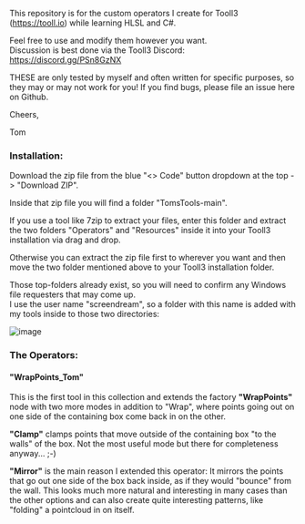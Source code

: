 This repository is for the custom operators I create for Tooll3 (https://tooll.io) while learning HLSL and C#.

Feel free to use and modify them however you want.  
Discussion is best done via the Tooll3 Discord: https://discord.gg/PSn8GzNX  

THESE are only tested by myself and often written for specific purposes, so they may or may not work for you!
If you find bugs, please file an issue here on Github.

Cheers,

Tom

### Installation:

Download the zip file from the blue "<> Code" button dropdown at the top -> "Download ZIP".  

Inside that zip file you will find a folder "TomsTools-main".  

If you use a tool like 7zip to extract your files, enter this folder and extract the two folders "Operators" and "Resources" inside it into your Tooll3 installation via drag and drop.  

Otherwise you can extract the zip file first to wherever you want and then move the two folder mentioned above to your Tooll3 installation folder.  

Those top-folders already exist, so you will need to confirm any Windows file requesters that may come up.  
I use the user name "screendream", so a folder with this name is added with my tools inside to those two directories:   

![image](https://github.com/ScreenDream/TomsTools/assets/113698935/231bc373-2381-49b4-bf3d-1f4ccaeee423)



### The Operators:

#### "WrapPoints_Tom"

This is the first tool in this collection and extends the factory **"WrapPoints"** node with two more modes in addition to "Wrap", where points going out on one side of the containing box come back in on the other.

**"Clamp"** clamps points that move outside of the containing box "to the walls" of the box. Not the most useful mode but there for completeness anyway... ;-)

**"Mirror"** is the main reason I extended this operator: It mirrors the points that go out one side of the box back inside, as if they would "bounce" from the wall. This looks much more natural and interesting in many cases than the other options and can also create quite interesting patterns, like "folding" a pointcloud in on itself.  
